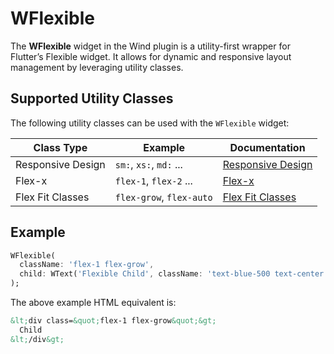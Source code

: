 # WFlexible

The **WFlexible** widget in the Wind plugin is a utility-first wrapper for Flutter’s Flexible widget. It allows for dynamic and responsive layout management by leveraging utility classes.

## Supported Utility Classes

The following utility classes can be used with the `WFlexible` widget:

| **Class Type**    | **Example**              | **Documentation**                                |
|-------------------|--------------------------|--------------------------------------------------|
| Responsive Design | `sm:`, `xs:`, `md:` ...  | [Responsive Design](/concepts/responsive-design) |
| Flex-x            | `flex-1`, `flex-2` ...   | [Flex-x](/flex/flex-x)                           |
| Flex Fit Classes  | `flex-grow`, `flex-auto` | [Flex Fit Classes](/flex/flex-fit)               |

## Example

<x-preview path="widgets/wflexible" size="md" class="min-h-64"></x-preview>

```dart
WFlexible(
  className: 'flex-1 flex-grow',
  child: WText('Flexible Child', className: 'text-blue-500 text-center'),
);
```

The above example HTML equivalent is:

```html
&lt;div class=&quot;flex-1 flex-grow&quot;&gt;
  Child
&lt;/div&gt;
```
